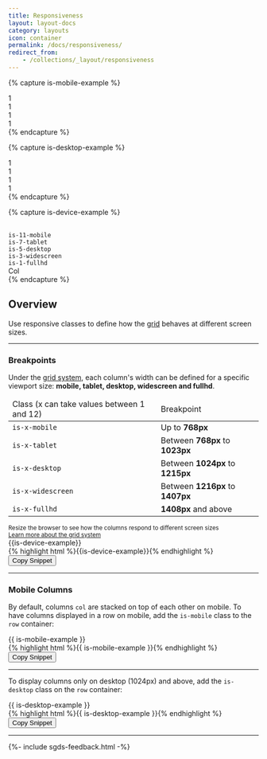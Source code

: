 ```yaml
---
title: Responsiveness
layout: layout-docs
category: layouts
icon: container
permalink: /docs/responsiveness/
redirect_from:
    - /collections/_layout/responsiveness
---
```


{% capture is-mobile-example %}
<div class="sgds-container">
  <div class="row is-mobile">
    <div class="col">1</div>
    <div class="col">1</div>
    <div class="col">1</div>
    <div class="col">1</div>
  </div>
</div>
{% endcapture %}

{% capture is-desktop-example %}
<div class="sgds-container">
  <div class="row is-desktop">
    <div class="col">1</div>
    <div class="col">1</div>
    <div class="col">1</div>
    <div class="col">1</div>
  </div>
</div>
{% endcapture %}

{% capture is-device-example %}
<div class="sgds-container">
  <div class="row is-mobile">
    <div class="col is-11-mobile is-7-tablet is-5-desktop is-3-widescreen is-1-fullhd">
      <br />
      <code>is-11-mobile</code><br>
      <code>is-7-tablet</code><br>
      <code>is-5-desktop</code><br>
      <code>is-3-widescreen</code><br>
      <code>is-1-fullhd</code>
    </div>
    <div class="col">Col</div>
  </div>
</div>
{% endcapture %}

<h2>Overview</h2>

<p>
  Use responsive classes to define how the <a href="/docs/grid">grid</a> behaves at different screen sizes.
</p>

<hr />

<h3>Breakpoints</h3>
<p>
  Under the <a href="/docs/grid">grid system</a>, each column's width can be defined for a
  specific viewport size: <b>mobile, tablet, desktop, widescreen and fullhd</b>.
</p>

<table class="table is-bordered is-size-8">
  <thead>
    <tr>
      <td>Class (x can take values between 1 and 12)</td>
      <td>Breakpoint</td>
    </tr>
  </thead>
  <tbody>
    <tr>
      <td><code>is-x-mobile</code></td>
      <td>Up to <b>768px</b></td>
    </tr>
    <tr>
      <td><code>is-x-tablet</code></td>
      <td>Between <b>768px</b> to <b>1023px</b></td>
    </tr>
    <tr>
      <td><code>is-x-desktop</code></td>
      <td>Between <b>1024px</b> to <b>1215px</b></td>
    </tr>
    <tr>
      <td><code>is-x-widescreen</code></td>
      <td>Between <b>1216px</b> to <b>1407px</b></td>
    </tr>
    <tr>
      <td><code>is-x-fullhd</code></td>
      <td><b>1408px</b> and above</td>
    </tr>
  </tbody>
</table>

<div class="sgds-notification is-info margin--top--lg is-hidden-touch">
  <div class="sgds-notification-detail">
    <span class="sgds-icon sgds-icon-grid is-size-4"></span>
    <div class="sgds-notification-content">
      <small>
        Resize the browser to see how the columns respond to different screen sizes<br>
        <a href="/docs/grid/">Learn more about the grid system</a>
      </small>
    </div>
  </div>
</div>

<div class="sgds-example is-marginless">
  {{is-device-example}}
</div>
{% highlight html %}{{is-device-example}}{% endhighlight %}
<button class="sgds-button clipboard-btn is-primary is-outlined" data-clipboard-target=".highlight0">
  Copy Snippet
</button>


<hr />

<h3>Mobile Columns</h3>
<p>
  By default, columns <code>col</code> are stacked on top of each other on mobile.
  To have columns displayed in a row on mobile, add the <code>is-mobile</code> class to the <code>row</code> container:
</p>
<div class="sgds-example is-marginless">
  {{ is-mobile-example }}
</div>
{% highlight html %}{{ is-mobile-example }}{% endhighlight %}
<button class="sgds-button clipboard-btn is-primary is-outlined" data-clipboard-target=".highlight1">
  Copy Snippet
</button>


<hr />

<p>
  To display columns only on desktop (1024px) and above, add the
  <code>is-desktop</code> class on the <code>row</code> container:
</p>
<div class="sgds-example is-marginless">
  {{ is-desktop-example }}
</div>
{% highlight html %}{{ is-desktop-example }}{% endhighlight %}
<button class="sgds-button clipboard-btn is-primary is-outlined" data-clipboard-target=".highlight2">
  Copy Snippet
</button>

<hr />

{%- include sgds-feedback.html -%}